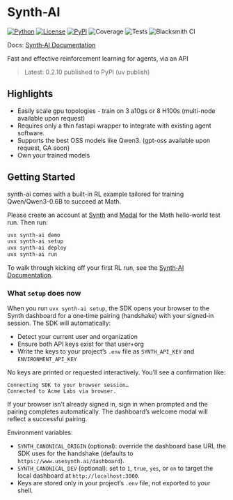 # Synth-AI

[![Python](https://img.shields.io/badge/python-3.11+-blue)](https://www.python.org/)
[![License](https://img.shields.io/badge/license-MIT-green)](LICENSE)
[![PyPI](https://img.shields.io/badge/PyPI-0.2.10-orange)](https://pypi.org/project/synth-ai/)
![Coverage](https://img.shields.io/badge/coverage-9.09%25-red)
![Tests](https://img.shields.io/badge/tests-37%2F38%20passing-brightgreen)
![Blacksmith CI](https://img.shields.io/badge/CI-Blacksmith%20Worker-blue)

Docs: [Synth‑AI Documentation](https://docs.usesynth.ai/welcome/introduction)

Fast and effective reinforcement learning for agents, via an API

> Latest: 0.2.10 published to PyPI (uv publish)

## Highlights

- Easily scale gpu topologies - train on 3 a10gs or 8 H100s (multi-node available upon request)
- Requires only a thin fastapi wrapper to integrate with existing agent software.
- Supports the best OSS models like Qwen3. (gpt-oss available upon request, GA soon)
- Own your trained models

## Getting Started

synth-ai comes with a built-in RL example tailored for training Qwen/Qwen3-0.6B to succeed at Math.

Please create an account at [Synth](https://usesynth.ai) and [Modal](https://modal.com) for the Math hello‑world test run. Then run:

```bash
uvx synth-ai demo
uvx synth-ai setup
uvx synth-ai deploy
uvx synth-ai run
```

To walk through kicking off your first RL run, see the [Synth‑AI Documentation](https://docs.usesynth.ai/welcome/introduction).

### What `setup` does now

When you run `uvx synth-ai setup`, the SDK opens your browser to the Synth dashboard for a one‑time pairing (handshake) with your signed‑in session. The SDK will automatically:

- Detect your current user and organization
- Ensure both API keys exist for that user+org
- Write the keys to your project’s `.env` file as `SYNTH_API_KEY` and `ENVIRONMENT_API_KEY`

No keys are printed or requested interactively. You’ll see a confirmation like:

```
Connecting SDK to your browser session…
Connected to Acme Labs via browser.
```

If your browser isn’t already signed in, sign in when prompted and the pairing completes automatically. The dashboard’s welcome modal will reflect a successful pairing.

Environment variables:

- `SYNTH_CANONICAL_ORIGIN` (optional): override the dashboard base URL the SDK uses for the handshake (defaults to `https://www.usesynth.ai/dashboard`).
- `SYNTH_CANONICAL_DEV` (optional): set to `1`, `true`, `yes`, or `on` to target the local dashboard at `http://localhost:3000`.
- Keys are stored only in your project’s `.env` file, not exported to your shell.
